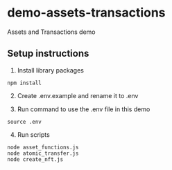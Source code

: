 # demo-assets-transactions
Assets and Transactions demo

## Setup instructions
1. Install library packages
```
npm install
```

2. Create .env.example and rename it to .env

3. Run command to use the .env file in this demo
```
source .env
```

4. Run scripts
```
node asset_functions.js
node atomic_transfer.js
node create_nft.js
```